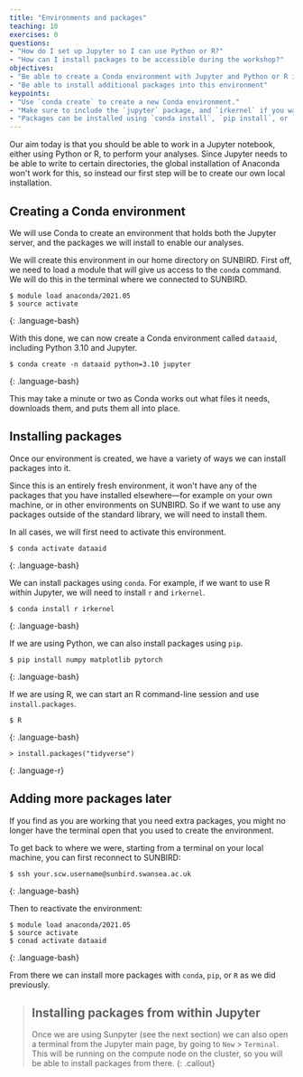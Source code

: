 ```yaml
---
title: "Environments and packages"
teaching: 10
exercises: 0
questions:
- "How do I set up Jupyter so I can use Python or R?"
- "How can I install packages to be accessible during the workshop?"
objectives:
- "Be able to create a Conda environment with Jupyter and Python or R installed"
- "Be able to install additional packages into this environment"
keypoints:
- "Use `conda create` to create a new Conda environment."
- "Make sure to include the `jupyter` package, and `irkernel` if you want to use R."
- "Packages can be installed using `conda install`, `pip install`, or `install.packages` in R."
---
```


Our aim today is that you should be able to work in a Jupyter notebook,
either using Python or R,
to perform your analyses.
Since Jupyter needs to be able to write to certain directories,
the global installation of Anaconda won't work for this,
so instead our first step will be to create our own local installation.

## Creating a Conda environment

We will use Conda to create an environment that holds both the Jupyter server,
and the packages we will install to enable our analyses.

We will create this environment in our home directory on SUNBIRD.
First off,
we need to load a module that will give us access to the `conda` command.
We will do this in the terminal where we connected to SUNBIRD.

~~~
$ module load anaconda/2021.05
$ source activate
~~~
{: .language-bash}

With this done,
we can now create a Conda environment called `dataaid`,
including Python 3.10 and Jupyter.

~~~
$ conda create -n dataaid python=3.10 jupyter
~~~
{: .language-bash}

This may take a minute or two as Conda works out what files it needs,
downloads them,
and puts them all into place.

## Installing packages

Once our environment is created,
we have a variety of ways we can install packages into it.

Since this is an entirely fresh environment,
it won't have any of the packages that you have installed elsewhere&mdash;for
example on your own machine,
or in other environments on SUNBIRD.
So if we want to use any packages outside of the standard library,
we will need to install them.

In all cases,
we will first need to activate this environment.

~~~
$ conda activate dataaid
~~~
{: .language-bash}

We can install packages using `conda`.
For example,
if we want to use R within Jupyter,
we will need to install `r` and `irkernel`.

~~~
$ conda install r irkernel
~~~
{: .language-bash}

If we are using Python,
we can also install packages using `pip`.

~~~
$ pip install numpy matplotlib pytorch
~~~
{: .language-bash}

If we are using R,
we can start an R command-line session and use `install.packages`.

~~~
$ R
~~~
{: .language-bash}

~~~
> install.packages("tidyverse")
~~~
{: .language-r}


## Adding more packages later

If you find as you are working that you need extra packages,
you might no longer have the terminal open that you used to create the environment.

To get back to where we were,
starting from a terminal on your local machine,
you can first reconnect to SUNBIRD:

~~~
$ ssh your.scw.username@sunbird.swansea.ac.uk
~~~
{: .language-bash}

Then to reactivate the environment:

~~~
$ module load anaconda/2021.05
$ source activate
$ conad activate dataaid
~~~
{: .language-bash}

From there we can install more packages with `conda`, `pip`, or `R`
as we did previously.

> ## Installing packages from within Jupyter
>
> Once we are using Sunpyter
> (see the next section)
> we can also open a terminal from the Jupyter main page,
> by going to `New` > `Terminal`.
> This will be running on the compute node on the cluster,
> so you will be able to install packages from there.
{: .callout}
